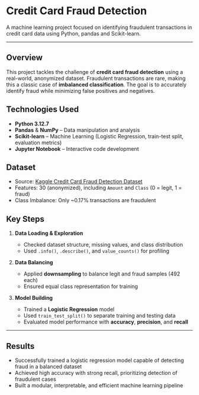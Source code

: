 # Credit Card Fraud Detection

A machine learning project focused on identifying fraudulent transactions in credit card data using Python, pandas and Scikit-learn.

---

## Overview

This project tackles the challenge of **credit card fraud detection** using a real-world, anonymized dataset. Fraudulent transactions are rare, making this a classic case of **imbalanced classification**. The goal is to accurately identify fraud while minimizing false positives and negatives.


## Technologies Used

* **Python 3.12.7**
* **Pandas** & **NumPy** – Data manipulation and analysis
* **Scikit-learn** – Machine Learning (Logistic Regression, train-test split, evaluation metrics)
* **Jupyter Notebook** – Interactive code development


## Dataset

* Source: [Kaggle Credit Card Fraud Detection Dataset](https://www.kaggle.com/mlg-ulb/creditcardfraud)
* Features: 30 (anonymized), including `Amount` and `Class` (0 = legit, 1 = fraud)
* Class Imbalance: Only \~0.17% transactions are fraudulent


## Key Steps

1. **Data Loading & Exploration**

   * Checked dataset structure, missing values, and class distribution
   * Used `.info()`, `.describe()`, and `value_counts()` for profiling

2. **Data Balancing**

   * Applied **downsampling** to balance legit and fraud samples (492 each)
   * Ensured equal class representation for training

3. **Model Building**

   * Trained a **Logistic Regression** model
   * Used `train_test_split()` to separate training and testing data
   * Evaluated model performance with **accuracy**, **precision**, and **recall**

---

## Results

* Successfully trained a logistic regression model capable of detecting fraud in a balanced dataset
* Achieved high accuracy with strong recall, prioritizing detection of fraudulent cases
* Built a modular, interpretable, and efficient machine learning pipeline
